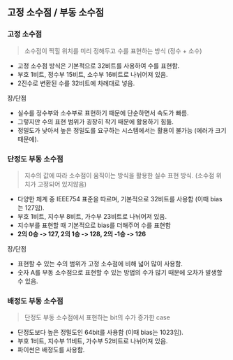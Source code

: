 ## 고정 소수점 / 부동 소수점

### 고정 소수점
> 소수점이 찍힐 위치를 미리 정해두고 수를 표현하는 방식 (정수 + 소수)

- 고정 소수점 방식은 기본적으로 32비트를 사용하여 수를 표현함.
- 부호 1비트, 정수부 15비트, 소수부 16비트로 나뉘어져 있음.
- 2진수로 변환된 수를 32비트에 차례대로 넣음.

장/단점
- 실수를 정수부와 소수부로 표현하기 때문에 단순하면서 속도가 빠름.
- 그렇지만 수의 표현 범위가 굉장히 작기 때문에 활용하기 힘듦.
- 정밀도가 낮아서 높은 정밀도를 요구하는 시스템에서는 활용이 불가능 (에러가 크기 때문에).


### 단정도 부동 소수점
> 지수의 값에 따라 소수점이 움직이는 방식을 활용한 실수 표현 방식. (소수점 위치가 고정되어 있지않음)

- 다양한 체계 중 IEEE754 표준을 따르며, 기본적으로 32비트를 사용함 (이때 bias는 127임).
- 부호 1비트, 지수부 8비트, 가수부 23비트로 나뉘어져 있음.
- 지수부를 표현할 때 기본적으로 bias를 더해주어 수를 표현함 
- **2의 0승 -> 127, 2의 1승 -> 128, 2의 -1승 -> 126**

장/단점
- 표현할 수 있는 수의 범위가 고정 소수점에 비해 넓어 많이 사용함.
- 숫자 A를 부동 소수점으로 표현할 수 있는 방법의 수가 많기 때문에 오차가 발생할 수 있음.



### 배정도 부동 소수점
> 단정도 부동 소수점에서 표현하는 bit의 수가 증가한 case

- 단정도보다 높은 정밀도인 64bit를 사용함 (이때 bias는 1023임).
- 부호 1비트, 지수부 11비트, 가수부 52비트로 나뉘어져 있음.
- 파이썬은 배정도를 사용함.


